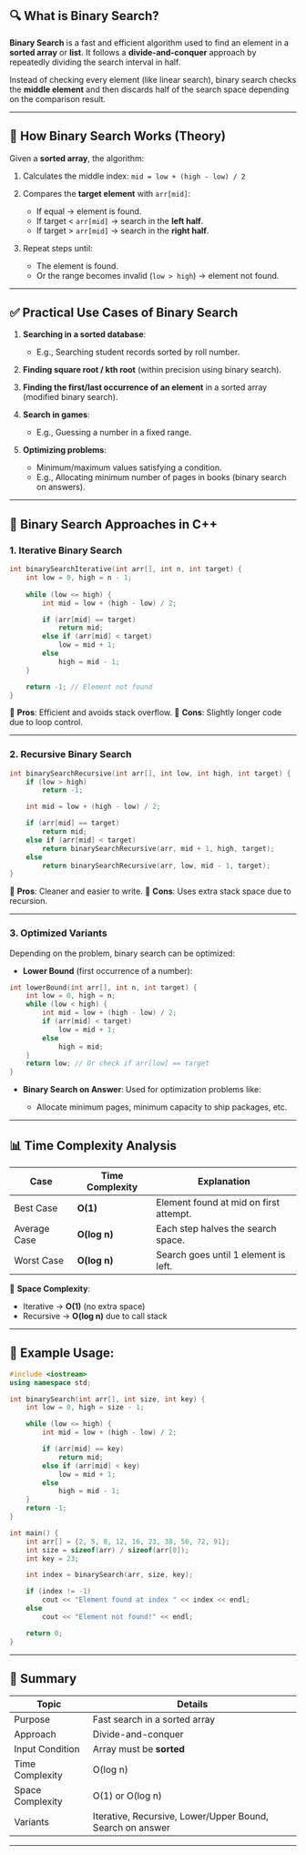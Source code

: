## 🔍 **What is Binary Search?**

**Binary Search** is a fast and efficient algorithm used to find an element in a **sorted array** or **list**. It follows a **divide-and-conquer** approach by repeatedly dividing the search interval in half.

Instead of checking every element (like linear search), binary search checks the **middle element** and then discards half of the search space depending on the comparison result.

---

## 📘 **How Binary Search Works (Theory)**

Given a **sorted array**, the algorithm:

1. Calculates the middle index:
   `mid = low + (high - low) / 2`
2. Compares the **target element** with `arr[mid]`:

   * If equal → element is found.
   * If target < `arr[mid]` → search in the **left half**.
   * If target > `arr[mid]` → search in the **right half**.
3. Repeat steps until:

   * The element is found.
   * Or the range becomes invalid (`low > high`) → element not found.

---

## ✅ **Practical Use Cases of Binary Search**

1. **Searching in a sorted database**:

   * E.g., Searching student records sorted by roll number.

2. **Finding square root / kth root** (within precision using binary search).

3. **Finding the first/last occurrence of an element** in a sorted array (modified binary search).

4. **Search in games**:

   * E.g., Guessing a number in a fixed range.

5. **Optimizing problems**:

   * Minimum/maximum values satisfying a condition.
   * E.g., Allocating minimum number of pages in books (binary search on answers).

---

## 🧠 **Binary Search Approaches in C++**

### 1. **Iterative Binary Search**

```cpp
int binarySearchIterative(int arr[], int n, int target) {
    int low = 0, high = n - 1;
    
    while (low <= high) {
        int mid = low + (high - low) / 2;

        if (arr[mid] == target)
            return mid;
        else if (arr[mid] < target)
            low = mid + 1;
        else
            high = mid - 1;
    }

    return -1; // Element not found
}
```

🔹 **Pros**: Efficient and avoids stack overflow.
🔹 **Cons**: Slightly longer code due to loop control.

---

### 2. **Recursive Binary Search**

```cpp
int binarySearchRecursive(int arr[], int low, int high, int target) {
    if (low > high)
        return -1;

    int mid = low + (high - low) / 2;

    if (arr[mid] == target)
        return mid;
    else if (arr[mid] < target)
        return binarySearchRecursive(arr, mid + 1, high, target);
    else
        return binarySearchRecursive(arr, low, mid - 1, target);
}
```

🔹 **Pros**: Cleaner and easier to write.
🔹 **Cons**: Uses extra stack space due to recursion.

---

### 3. **Optimized Variants**

Depending on the problem, binary search can be optimized:

* **Lower Bound** (first occurrence of a number):

```cpp
int lowerBound(int arr[], int n, int target) {
    int low = 0, high = n;
    while (low < high) {
        int mid = low + (high - low) / 2;
        if (arr[mid] < target)
            low = mid + 1;
        else
            high = mid;
    }
    return low; // Or check if arr[low] == target
}
```

* **Binary Search on Answer**: Used for optimization problems like:

  * Allocate minimum pages, minimum capacity to ship packages, etc.

---

## 📊 **Time Complexity Analysis**

| Case         | Time Complexity | Explanation                            |
| ------------ | --------------- | -------------------------------------- |
| Best Case    | **O(1)**        | Element found at mid on first attempt. |
| Average Case | **O(log n)**    | Each step halves the search space.     |
| Worst Case   | **O(log n)**    | Search goes until 1 element is left.   |

🔹 **Space Complexity**:

* Iterative → **O(1)** (no extra space)
* Recursive → **O(log n)** due to call stack

---

## 🧪 **Example Usage:**

```cpp
#include <iostream>
using namespace std;

int binarySearch(int arr[], int size, int key) {
    int low = 0, high = size - 1;

    while (low <= high) {
        int mid = low + (high - low) / 2;

        if (arr[mid] == key)
            return mid;
        else if (arr[mid] < key)
            low = mid + 1;
        else
            high = mid - 1;
    }
    return -1;
}

int main() {
    int arr[] = {2, 5, 8, 12, 16, 23, 38, 56, 72, 91};
    int size = sizeof(arr) / sizeof(arr[0]);
    int key = 23;

    int index = binarySearch(arr, size, key);

    if (index != -1)
        cout << "Element found at index " << index << endl;
    else
        cout << "Element not found!" << endl;

    return 0;
}
```

---

## 🧾 Summary

| Topic            | Details                                                   |
| ---------------- | --------------------------------------------------------- |
| Purpose          | Fast search in a sorted array                             |
| Approach         | Divide-and-conquer                                        |
| Input Condition  | Array must be **sorted**                                  |
| Time Complexity  | O(log n)                                                  |
| Space Complexity | O(1) or O(log n)                                          |
| Variants         | Iterative, Recursive, Lower/Upper Bound, Search on answer |

---
